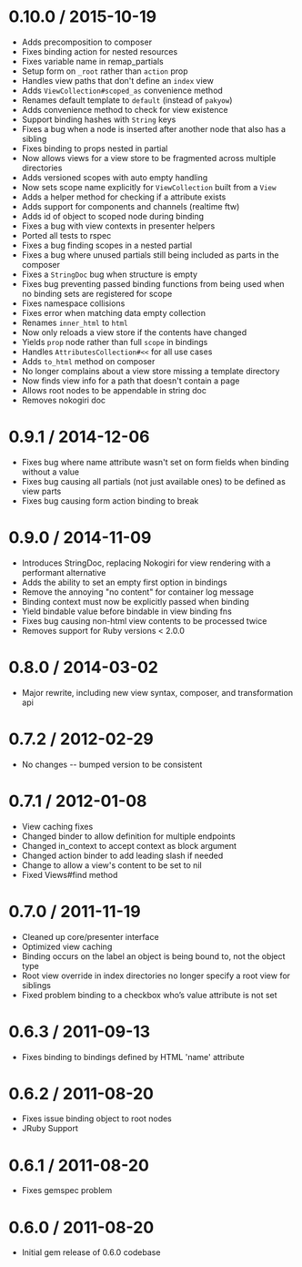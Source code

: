# 0.10.0 / 2015-10-19

  * Adds precomposition to composer
  * Fixes binding action for nested resources
  * Fixes variable name in remap_partials
  * Setup form on `_root` rather than `action` prop
  * Handles view paths that don't define an `index` view
  * Adds `ViewCollection#scoped_as` convenience method
  * Renames default template to `default` (instead of `pakyow`)
  * Adds convenience method to check for view existence
  * Support binding hashes with `String` keys
  * Fixes a bug when a node is inserted after another node that also has a sibling
  * Fixes binding to props nested in partial
  * Now allows views for a view store to be fragmented across multiple directories
  * Adds versioned scopes with auto empty handling
  * Now sets scope name explicitly for `ViewCollection` built from a `View`
  * Adds a helper method for checking if a attribute exists
  * Adds support for components and channels (realtime ftw)
  * Adds id of object to scoped node during binding
  * Fixes a bug with view contexts in presenter helpers
  * Ported all tests to rspec
  * Fixes a bug finding scopes in a nested partial
  * Fixes a bug where unused partials still being included as parts in the composer
  * Fixes a `StringDoc` bug when structure is empty
  * Fixes bug preventing passed binding functions from being used when no binding sets are registered for scope
  * Fixes namespace collisions
  * Fixes error when matching data empty collection
  * Renames `inner_html` to `html`
  * Now only reloads a view store if the contents have changed
  * Yields `prop` node rather than full `scope` in bindings
  * Handles `AttributesCollection#<<` for all use cases
  * Adds `to_html` method on composer
  * No longer complains about a view store missing a template directory
  * Now finds view info for a path that doesn't contain a page
  * Allows root nodes to be appendable in string doc
  * Removes nokogiri doc

# 0.9.1 / 2014-12-06

  * Fixes bug where name attribute wasn't set on form fields when binding without a value
  * Fixes bug causing all partials (not just available ones) to be defined as view parts
  * Fixes bug causing form action binding to break

# 0.9.0 / 2014-11-09

  * Introduces StringDoc, replacing Nokogiri for view rendering with a performant alternative
  * Adds the ability to set an empty first option in bindings
  * Remove the annoying "no content" for container log message
  * Binding context must now be explicitly passed when binding
  * Yield bindable value before bindable in view binding fns
  * Fixes bug causing non-html view contents to be processed twice
  * Removes support for Ruby versions < 2.0.0

# 0.8.0 / 2014-03-02

  * Major rewrite, including new view syntax, composer, and transformation api

# 0.7.2 / 2012-02-29

  * No changes -- bumped version to be consistent

# 0.7.1 / 2012-01-08

  * View caching fixes
  * Changed binder to allow definition for multiple endpoints
  * Changed in_context to accept context as block argument
  * Changed action binder to add leading slash if needed
  * Change to allow a view's content to be set to nil
  * Fixed Views#find method

# 0.7.0 / 2011-11-19

  * Cleaned up core/presenter interface
  * Optimized view caching
  * Binding occurs on the label an object is being bound to, not the object type
  * Root view override in index directories no longer specify a root view for siblings
  * Fixed problem binding to a checkbox who’s value attribute is not set

# 0.6.3 / 2011-09-13

  * Fixes binding to bindings defined by HTML 'name' attribute

# 0.6.2 / 2011-08-20

  * Fixes issue binding object to root nodes
  * JRuby Support

# 0.6.1 / 2011-08-20

  * Fixes gemspec problem

# 0.6.0 / 2011-08-20

 * Initial gem release of 0.6.0 codebase

